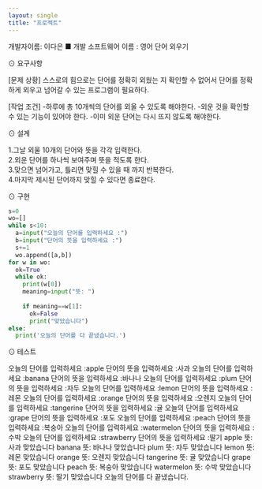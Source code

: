 ```yaml
---
layout: single
title: "프로젝트"
---
```


개발자이름: 이다은
■ 개발 소프트웨어 이름 : 영어 단어 외우기

⊙ 요구사항

[문제 상황]
스스로의 힘으로는 단어를 정확히 외웠는 지 확인할 수 없어서 단어를 정확하게 외우고 넘어갈 수 있는 프로그램이 필요하다.

[작업 조건]
-하루에 총 10개씩의 단어를 외울 수 있도록 해야한다.
-외운 것을 확인할 수 있는 기능이 있어야 한다.
-이미 외운 단어는 다시 뜨지 않도록 해야한다.



⊙ 설계

1.그날 외울 10개의 단어와 뜻을 각각 입력한다.  
2.외운 단어를 하나씩 보여주며 뜻을 적도록 한다.  
3.맞으면 넘어가고, 틀리면 맞힐 수 있을 때 까지 반복한다.  
4.마지막 제시된 단어까지 맞힐 수 있다면 종료한다.  







⊙ 구현
~~~python
s=0
wo=[]
while s<10:
  a=input("오늘의 단어를 입력하세요 :")
  b=input("단어의 뜻을 입력하세요 :")
  s+=1
  wo.append([a,b])
for w in wo:
  ok=True
  while ok:
    print(w[0])
    meaning=input("뜻: ")
  
    if meaning==w[1]:
      ok=False
      print("맞았습니다")
else:
  print('오늘의 단어를 다 끝냈습니다.')
~~~



⊙ 테스트


오늘의 단어를 입력하세요 :apple
단어의 뜻을 입력하세요 :사과
오늘의 단어를 입력하세요 :banana
단어의 뜻을 입력하세요 :바나나
오늘의 단어를 입력하세요 :plum
단어의 뜻을 입력하세요 :자두
오늘의 단어를 입력하세요 :lemon
단어의 뜻을 입력하세요 :레몬
오늘의 단어를 입력하세요 :orange
단어의 뜻을 입력하세요 :오렌지
오늘의 단어를 입력하세요 :tangerine
단어의 뜻을 입력하세요 :귤
오늘의 단어를 입력하세요 :grape
단어의 뜻을 입력하세요 :포도
오늘의 단어를 입력하세요 :peach
단어의 뜻을 입력하세요 :복숭아
오늘의 단어를 입력하세요 :watermelon
단어의 뜻을 입력하세요 :수박
오늘의 단어를 입력하세요 :strawberry
단어의 뜻을 입력하세요 :딸기
apple
뜻: 사과
맞았습니다
banana
뜻: 바나나
맞았습니다
plum
뜻: 자두
맞았습니다
lemon
뜻: 레몬
맞았습니다
orange
뜻: 오렌지
맞았습니다
tangerine
뜻: 귤
맞았습니다
grape
뜻: 포도
맞았습니다
peach
뜻: 복숭아
맞았습니다
watermelon
뜻: 수박
맞았습니다
strawberry
뜻: 딸기
맞았습니다
오늘의 단어를 다 끝냈습니다.
